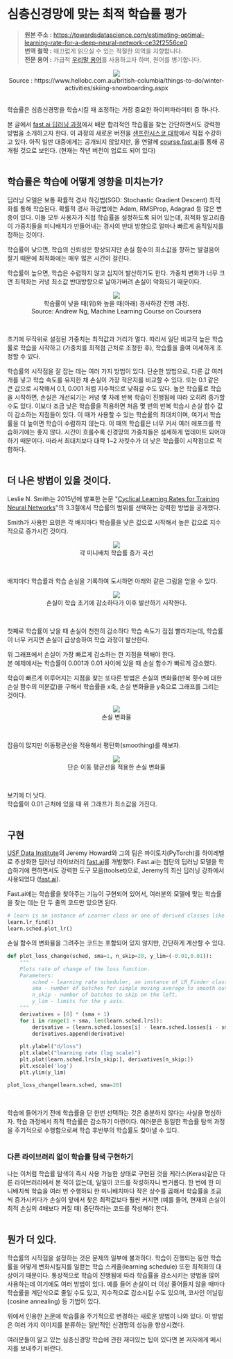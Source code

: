 # 심층신경망에 맞는 최적 학습률 평가
> **원본 주소 :** https://towardsdatascience.com/estimating-optimal-learning-rate-for-a-deep-neural-network-ce32f2556ce0  
> **번역 철학 :** 매끄럽게 읽으실 수 있는 적절한 의역을 지향합니다.  
> **전문 용어 :** 가급적 <a href='http://taewan.kim/docs/ml_glossary/'>우리말 용어</a>를 사용하고자 하며, 원어를 병기합니다.  


<p align="center">
  <img src="./images/1_ymwavXYarjSn8OlTSIrr9A.jpeg">
  <br>
  Source : https://www.hellobc.com.au/british-columbia/things-to-do/winter-activities/skiing-snowboarding.aspx
</p>

<br>
학습률은 심층신경망을 학습시킬 때 조정하는 가장 중요한 하이퍼파라미터 중 하나다.  

본 글에서 <a href='http://www.fast.ai/'>fast.ai 딥러닝 과정</a>에서 배운 합리적인 학습률을 찾는 간단하면서도 강력한 방법을 소개하고자 한다. 이 과정의 새로운 버전을 <a href='https://www.usfca.edu/data-institute/certificates/deep-learning-part-one'>샌프란시스코 대학</a>에서 직접 수강하고 있다. 아직 일반 대중에게는 공개되지 않았지만, 올 연말께 <a href='http://course.fast.ai/'>course.fast.ai</a>를 통해 공개될 것으로 보인다. (현재는 작년 버전이 업로드 되어 있다)  
<br>
  
## 학습률은 학습에 어떻게 영향을 미치는가?
딥러닝 모델은 보통 확률적 경사 하강법(SGD: Stochastic Gradient Descent) 최적화를 통해 학습된다. 확률적 경사 하강법에는 Adam, RMSProp, Adagrad 등 많은 변종이 있다. 이들 모두 사용자가 직접 학습률을 설정하도록 되어 있는데, 최적화 알고리즘이 가중치들을 미니배치가 만들어내는 경사의 반대 방향으로 얼마나 빠르게 움직일지를 정하는 것이다.  

학습률이 낮으면, 학습의 신뢰성은 향상되지만 손실 함수의 최소값을 향하는 발걸음이 잘기 때문에 최적화에는 매우 많은 시간이 걸린다.  

학습률이 높으면, 학습은 수렴하지 않고 심지어 발산하기도 한다. 가중치 변화가 너무 크면 최적화는 커녕 최소값 반대방향으로 날아가버려 손실이 악화되기 때문이다.  

<p align="center">
  <img src="./images/1_EP8stDFdu_OxZFGimCZRtQ.jpeg">
  <br>
  학습률이 낮을 때(위)와 높을 때(아래) 경사하강 진행 과정.<br>  
  Source: Andrew Ng, Machine Learning Course on Coursera
</p>
<br>

초기에 무작위로 설정된 가중치는 최적값과 거리가 멀다. 따라서 일단 비교적 높은 학습률로 학습을 시작하고 (가중치를 최적점 근처로 조정한 후), 학습률을 줄여 미세하게 조정할 수 있다.   

학습률의 시작점을 잘 잡는 데는 여러 가지 방법이 있다. 
단순한 방법으로, 다른 값 여러 개를 넣고 학습 속도를 유지한 채 손실이 가장 적은지를 비교할 수 있다. 또는 0.1 같은 큰 값으로 시작해서 0.1, 0.001 처럼 지수적으로 낮춰갈 수도 있다. 높은 학습률로 학습을 시작하면, 손실은 개선되기는 커녕 몇 차례 반복 학습이 진행됨에 따라 오히려 증가할 수도 있다. 이보다 조금 낮은 학습률을 적용하면 처음 몇 번의 반복 학습시 손실 함수 값이 감소하는 지점들이 있다. 이 때가 사용할 수 있는 학습률의 최대치이며, 여기서 학습률을 더 높이면 학습이 수렴하지 않는다. 이 때의 학습률은 너무 커서 여러 에포크를 학습하기에는 좋지 않다. 시간이 흐를수록 신경망의 가중치들은 섬세하게 업데이트 되어야 하기 때문이다. 따라서 최대치보다 대략 1~2 자릿수가 더 낮은 학습률이 시작점으로 적합하다.  
<br>

## 더 나은 방법이 있을 것이다.
Leslie N. Smith는 2015년에 발표한 논문 "<a href="https://arxiv.org/abs/1506.01186">Cyclical Learning Rates for Training Neural Networks</a>"의 3.3절에서 학습률의 범위를 선택하는 강력한 방법을 공개했다.  

Smith가 사용한 요령은 각 배치마다 학습률을 낮은 값으로 시작해서 높은 값으로 지수적으로 증가시킨 것이다.  

<p align="center">
  <img src="./images/1_zgm3iy7aD4ZsXLiva0xtFg.png">
  <br>
  각 미니배치 학습률 증가 곡선
</p>
<br>

배치마다 학습률과 학습 손실을 기록하여 도시하면 아래와 같은 그림을 얻을 수 있다.  

<p align="center">
  <img src="./images/1_HVj_4LWemjvOWv-cQO9y9g.png">
  <br>
  손실이 학습 초기에 감소하다가 이후 발산하기 시작한다.
</p>
<br>

첫째로 학습률이 낮을 때 손실이 천천히 감소하다 학습 속도가 점점 빨라지는데, 학습률이 너무 커지면 손실이 급상승하여 학습 과정이 발산한다.  

위 그래프에서 손실이 가장 빠르게 감소하는 한 지점을 택해야 한다.  
본 예제에서는 학습률이 0.001과 0.01 사이에 있을 때 손실 함수가 빠르게 감소했다.  

학습이 빠르게 이루어지는 지점을 찾는 또다른 방법은 손실의 변화율(반복 횟수에 대한 손실 함수의 미분값)을 구해서 학습률을 x축, 손실 변화율을 y축으로 그래프를 그리는 것이다.  

<p align="center">
  <img src="./images/1_eYewkhRqRyGg7UsNNaX0Hg.png">
  <br>
  손실 변화율
</p>
<br>

잡음이 많지만 이동평균선을 적용해서 평탄화(smoothing)를 해보자.

<p align="center">
  <img src="./images/1_87mKq_XomYyJE29l91K0dw.png">
  <br>
  단순 이동 평균선을 적용한 손실 변화율
</p>
<br>

보기에 더 낫다.  
학습률이 0.01 근처에 있을 때 위 그래프가 최소값을 가진다.  
<br>

## 구현
<a href='https://www.usfca.edu/data-institute'>USF Data Institute</a>의 Jeremy Howard와 그의 팀은 파이토치(PyTorch)를 하이레벨로 추상화한 딥러닝 라이브러리 <a href='https://github.com/fastai/fastai'>fast.ai</a>를 개발했다. Fast.ai는 첨단의 딥러닝 모델을 학습하기에 편하면서도 강력한 도구 모음(toolset)으로, Jeremy의 최신 딥러닝 강좌에서 사용되었다 (<a href='http://www.fast.ai/'>fast.ai</a>).  

Fast.ai에는 학습률을 찾아주는 기능이 구현되어 있어서, 여러분의 모델에 맞는 학습률을 찾는 데는 단 두 줄의 코드만 있으면 된다.

```python 
# learn is an instance of Learner class or one of derived classes like ConvLearner
learn.lr_find()
learn.sched.plot_lr()
```

손실 함수의 변화율을 그려주는 코드는 포함되어 있지 않지만, 간단하게 계산할 수 있다.
<br>

```python
def plot_loss_change(sched, sma=1, n_skip=20, y_lim=(-0.01,0.01)):
    """
    Plots rate of change of the loss function.
    Parameters:
        sched - learning rate scheduler, an instance of LR_Finder class.
        sma - number of batches for simple moving average to smooth out the curve.
        n_skip - number of batches to skip on the left.
        y_lim - limits for the y axis.
    """
    derivatives = [0] * (sma + 1)
    for i in range(1 + sma, len(learn.sched.lrs)):
        derivative = (learn.sched.losses[i] - learn.sched.losses[i - sma]) / sma
        derivatives.append(derivative)
        
    plt.ylabel("d/loss")
    plt.xlabel("learning rate (log scale)")
    plt.plot(learn.sched.lrs[n_skip:], derivatives[n_skip:])
    plt.xscale('log')
    plt.ylim(y_lim)

plot_loss_change(learn.sched, sma=20)
```
<br>

학습에 들어가기 전에 학습률을 단 한번 선택하는 것은 충분하지 않다는 사실을 명심하자. 학습 과정에서 최적 학습률은 감소하기 마련이다. 여러분은 동일한 학습률 탐색 과정을 주기적으로 수행함으로써 학습 후반부의 학습률도 찾아낼 수 있다.  
<br>

### 다른 라이브러리 없이 학습률 탐색 구현하기
나는 이처럼 학습률 탐색이 즉시 사용 가능한 상태로 구현된 것을 케라스(Keras)같은 다른 라이브러리에서 본 적이 없는데, 일일이 코드를 작성하자니 번거롭다. 한 번에 한 미니배치씩 학습을 여러 번 수행하되 한 미니배치마다 작은 상수를 곱해서 학습률을 조금씩 증가시키다가 손실이 앞에서 찾은 최적값보다 훨씬 커지면 (예를 들어, 현재의 손실이 최적 손실의 4배보다 커질 때) 중단하라는 코드를 작성해야 한다.  
<br>

## 뭔가 더 있다. 
학습률의 시작점을 설정하는 것은 문제의 일부에 불과하다. 학습이 진행되는 동안 학습률을 어떻게 변화시킬지를 일컫는 학습 스케줄(learning schedule) 또한 최적화의 대상이기 때문이다. 통상적으로 학습이 진행됨에 따라 학습률을 감소시키는 방법을 많이 사용하는데 여기에도 여러 방법이 있다. 예를 들어 손실이 더 이상 줄어들지 않을 때마다 학습률을 계단식으로 줄일 수도 있고, 지수적으로 감소시킬 수도 있으며, 코사인 어닐링(cosine annealing) 등 기법이 있다.  

위에서 인용한 <a href='https://arxiv.org/abs/1506.01186'>논문</a>에 학습률을 주기적으로 변경하는 새로운 방법이 나와 있다. 이 방법은 여러 가지 이미지를 분류하는 일반적인 신경망의 성능을 향상시켰다.  

여러분들이 알고 있는 심층신경망 학습에 관한 재미있는 팁이 있다면 본 저자에게 메시지를 보내주기 바란다.  

